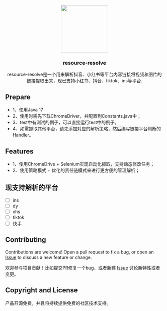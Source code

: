 <p align="center" >
    <img src="https://cdn-static.mgcc.com.cn/static/asfgadsgasga.webp" width="150">
    <h3 align="center">resource-resolve</h3>
    <p align="center">
        resource-resolve是一个用来解析抖音、小红书等平台内容链接将视频和图片的链接提取出来，现已支持小红书、抖音、tiktok、ins等平台.
    </p>
<p>

## Prepare
- 1、使用Java 17
- 2、使用时需先下载ChromeDriver，并配置到Constants.java中；
- 3、test中有测试的例子，可以直接运行test中的例子。
- 4、如需抓取其他平台，请先添加对应的解析策略，然后编写链接平台判断的Handler。

## Features
- 1、使用ChromeDrive + Selenium实现自动化抓取，支持动态修改任务；
- 2、使用策略模式 + 优化的责任链模式来进行更方便的管理解析；

## 现支持解析的平台
- [ ] ins
- [ ] dy
- [ ] xhs
- [ ] tiktok
- [ ] 快手

## Contributing
Contributions are welcome! Open a pull request to fix a bug, or open an [Issue](https://github.com/zhanghoude/resource-resolve/issues/) to discuss a new feature or change.

欢迎参与项目贡献！比如提交PR修复一个bug，或者新建 [Issue](https://github.com/zhanghoude/resource-resolve/issues/) 讨论新特性或者变更。


## Copyright and License

产品开源免费，并且将持续提供免费的社区技术支持。
